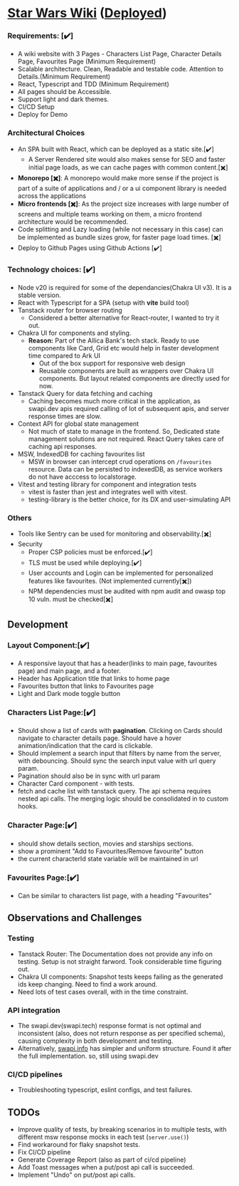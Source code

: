 # [Star Wars Wiki](https://jsuryahyd.github.io/star-wars-wiki) ([Deployed](https://jsuryahyd.github.io/star-wars-wiki))

### Requirements: [✔️]

- A wiki website with 3 Pages - Characters List Page,  Character Details Page, Favourites Page (Minimum Requirement)
- Scalable architecture. Clean, Readable and testable code. Attention to Details.(Minimum Requirement)
- React, Typescript and TDD (Minimum Requirement) 
- All pages should be Accessible. 
- Support light and dark themes. 
- CI/CD Setup 
- Deploy for Demo

### Architectural Choices

- An SPA built with React, which can be deployed as a static site.[✔️]
	- A Server Rendered site would also makes sense for SEO and faster initial page loads, as we can cache pages with common content.[✖️]
- **Monorepo [✖️]**: A monorepo would make more sense if the project is part of a suite of applications and / or a ui component library is needed across the applications
- **Micro frontends [✖️]**: As the project size increases with large number of screens and multiple teams working on them, a micro frontend architecture would be recommended.
- Code splitting and Lazy loading (while not necessary in this case) can be implemented as bundle sizes grow, for faster page load times. [✖️]
- Deploy to Github Pages using Github Actions [✔️]

### Technology choices: [✔️]

- Node v20 is required for some of the dependancies(Chakra UI v3). It is a stable version.
- React with Typescript for a SPA (setup with **vite** build tool)
- Tanstack router for browser routing
	- Considered a better alternative for React-router, I wanted to try it out.
- Chakra UI for components and styling. 
	- **Reason:** Part of the Allica Bank's tech stack. Ready to use components like Card, Grid etc would help in faster development time compared to Ark UI
		- Out of the box support for responsive web design
		- Reusable components are built as wrappers over Chakra UI components. But layout related components are directly used for now. 
- Tanstack Query for data fetching and caching 
	- Caching becomes much more critical in the application, as swapi.dev apis required calling of lot of subsequent apis, and server response times are slow.
- Context API for global state management 
	- Not much of state to manage in the frontend. So, Dedicated state management solutions are not required. React Query takes care of caching api responses.
- MSW, IndexedDB for caching favourites list 
	- MSW in browser can intercept crud operations on `/favourites` resource. Data can be persisted to indexedDB, as service workers do not have acccess to localstorage.
- Vitest and testing library for component and integration tests 
	- vitest is faster than jest and integrates well with vitest.
	- testing-library is the better choice, for its DX and user-simulating API

### Others
- Tools like Sentry can be used for monitoring and observability.[✖️]
- Security
	- Proper CSP policies must be enforced.[✔️]
	- TLS must be used while deploying.[✔️]
	- User accounts and Login can be implemented for personalized features like favourites. (Not implemented currently[✖️])
	- NPM dependencies must be audited with npm audit and owasp top 10 vuln. must be checked[✖️]

## Development

### Layout Component:[✔️]
- A responsive layout that has a header(links to main page, favourites page) and main page, and a footer.
- Header has Application title that links to home page
- Favourites button that links to Favourites page
- Light and Dark mode toggle button
### Characters List Page:[✔️]
- Should show a list of cards with **pagination**. Clicking on Cards should navigate to character details page. Should have a hover animation/indication that the card is clickable.
- Should implement a search input that filters by name from the server, with debouncing. Should sync the search input value with url query param.
- Pagination should also be in sync with url param
- Character Card component - with tests.
- fetch and cache list with tanstack query. The api schema requires nested api calls. The merging logic should be consolidated in to custom hooks.
### Character Page:[✔️]
- should show details section, movies and starships sections.
- show a prominent "Add to Favourites/Remove favourite" button
- the current characterId state variable will be maintained in url

### Favourites Page:[✔️]
- Can be similar to characters list page, with a heading "Favourites" 

## Observations and Challenges
### Testing 
- Tanstack Router: The Documentation does not provide any info on testing. Setup is not straight farword. Took considerable time figuring out.
- Chakra UI components: Snapshot tests keeps failing as the generated ids keep changing. Need to find a work around.
- Need lots of test cases overall, with in the time constraint.
### API integration
- The swapi.dev(swapi.tech) response format is not optimal and inconsistent (also, does not return response as per specified schema), causing complexity in both development and testing.
- Alternatively, [swapi.info](https://swapi.info/) has simpler and uniform structure. Found it after the full implementation. so, still using swapi.dev
### CI/CD pipelines
- Troubleshooting typescript, eslint configs, and test failures.

## TODOs
- Improve quality of tests, by breaking scenarios in to multiple tests, with different msw response mocks in each test (`server.use()`)
- Find workaround for flaky snapshot tests.
- Fix CI/CD pipeline
- Generate Coverage Report (also as part of ci/cd pipeline)
- Add Toast messages when a put/post api call is succeeded.
- Implement "Undo" on put/post api calls.
